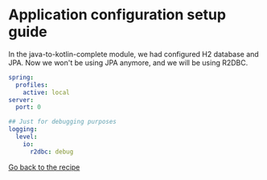 # Application configuration setup guide

In the java-to-kotlin-complete module, we had configured H2 database and JPA. Now we won't be using JPA anymore, and we will be using  R2DBC.


```yaml
spring:
  profiles:
    active: local
server:
  port: 0

## Just for debugging purposes
logging:
  level:
    io:
      r2dbc: debug
```

[Go back to the recipe](../../1.java-to-kotlin/1-project-setup/Recipe.md)
